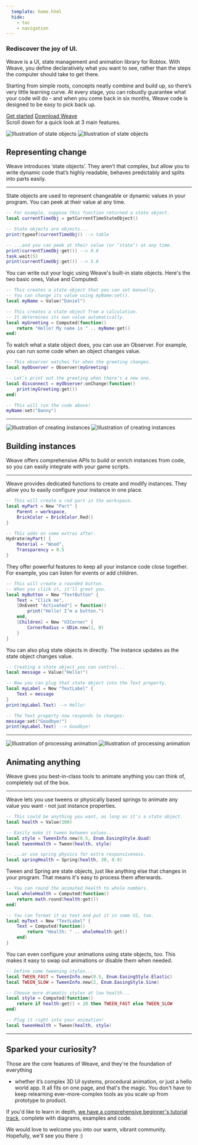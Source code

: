```yaml
---
  template: home.html
  hide:
    - toc
    - navigation
---
```


<div id="weavedoc-home" markdown>
<section id="weavedoc-home-main">
<section id="weavedoc-home-main-inner">
<h1>Rediscover the joy of UI.</h1>
<p>
Weave is a UI, state management and animation library for Roblox. With Weave,
you define declaratively what you want to see, rather than the steps the
computer should take to get there.
</p>
<p>
Starting from simple roots, concepts neatly combine and build up, so there’s
very little learning curve. At every stage, you can robustly guarantee what your
code will do - and when you come back in six months, Weave code is designed to
be easy to pick back up.
</p>
<nav>
<a href="./tutorials">Get started</a>
<a href="https://github.com/andrewtdiz/Weave/releases">Download Weave</a>
</nav>
</section>
</section>

<aside id="weavedoc-home-scroll">
Scroll down for a quick look at 3 main features.
</aside>

<section id="weavedoc-home-belowfold" markdown>

![Illustration of state objects](assets/home/State-Light.svg#only-light)
![Illustration of state objects](assets/home/State-Dark.svg#only-dark)

<h2 class="first">Representing change</h2>

Weave introduces ‘state objects’. They aren’t that complex, but allow you
to write dynamic code that’s highly readable, behaves predictably and splits
into parts easily.

---

State objects are used to represent changeable or dynamic values in your
program. You can peek at their value at any time.

```Lua
-- For example, suppose this function returned a state object.
local currentTimeObj = getCurrentTimeStateObject()

-- State objects are objects...
print(typeof(currentTimeObj)) --> table

-- ...and you can peek at their value (or ‘state’) at any time.
print(currentTimeObj:get()) --> 0.0
task.wait(5)
print(currentTimeObj:get()) --> 5.0
```

You can write out your logic using Weave's built-in state objects.
Here's the two basic ones, Value and Computed:

```Lua
-- This creates a state object that you can set manually.
-- You can change its value using myName:set().
local myName = Value("Daniel")

-- This creates a state object from a calculation.
-- It determines its own value automatically.
local myGreeting = Computed(function()
	return "Hello! My name is " .. myName:get()
end)
```

To watch what a state object does, you can use an Observer.
For example, you can run some code when an object changes value.

```Lua
-- This observer watches for when the greeting changes.
local myObserver = Observer(myGreeting)

-- Let’s print out the greeting when there’s a new one.
local disconnect = myObserver:onChange(function()
	print(myGreeting:get())
end)

-- This will run the code above!
myName:set("Danny")
```

---

![Illustration of creating instances](assets/home/Instances-Light.svg#only-light)
![Illustration of creating instances](assets/home/Instances-Dark.svg#only-dark)

<h2 class="second">Building instances</h2>

Weave offers comprehensive APIs to build or enrich instances from code, so
you can easily integrate with your game scripts.

---

Weave provides dedicated functions to create and modify instances. They allow
you to easily configure your instance in one place.

```Lua
-- This will create a red part in the workspace.
local myPart = New "Part" {
	Parent = workspace,
	BrickColor = BrickColor.Red()
}

-- This adds on some extras after.
Hydrate(myPart) {
	Material = "Wood",
	Transparency = 0.5
}
```

They offer powerful features to keep all your instance code close together. For
example, you can listen for events or add children.

```Lua
-- This will create a rounded button.
-- When you click it, it’ll greet you.
local myButton = New "TextButton" {
	Text = "Click me",
	[OnEvent "Activated"] = function()
		print("Hello! I’m a button.")
	end,
	[Children] = New "UICorner" {
		CornerRadius = UDim.new(1, 0)
	}
}
```

You can also plug state objects in directly. The instance updates as the state
object changes value.

```Lua
-- Creating a state object you can control...
local message = Value("Hello!")

-- Now you can plug that state object into the Text property.
local myLabel = New "TextLabel" {
	Text = message
}
print(myLabel.Text) --> Hello!

-- The Text property now responds to changes:
message:set("Goodbye!")
print(myLabel.Text) --> Goodbye!
```

---

![Illustration of processing animation](assets/home/Animation-Light.svg#only-light)
![Illustration of processing animation](assets/home/Animation-Dark.svg#only-dark)

<h2 class="third">Animating anything</h2>

Weave gives you best-in-class tools to animate anything you can think of,
completely out of the box.

---

Weave lets you use tweens or physically based springs to animate any value you
want - not just instance properties.

```Lua
-- This could be anything you want, as long as it's a state object.
local health = Value(100)

-- Easily make it tween between values...
local style = TweenInfo.new(0.5, Enum.EasingStyle.Quad)
local tweenHealth = Tween(health, style)

-- ...or use spring physics for extra responsiveness.
local springHealth = Spring(health, 30, 0.9)
```

Tween and Spring are state objects, just like anything else that changes in
your program. That means it's easy to process them afterwards.

```Lua
-- You can round the animated health to whole numbers.
local wholeHealth = Computed(function()
	return math.round(health:get())
end)

-- You can format it as text and put it in some UI, too.
local myText = New "TextLabel" {
	Text = Computed(function()
		return "Health: " .. wholeHealth:get()
	end)
}
```

You can even configure your animations using state objects, too. This makes it
easy to swap out animations or disable them when needed.

```Lua
-- Define some tweening styles...
local TWEEN_FAST = TweenInfo.new(0.5, Enum.EasingStyle.Elastic)
local TWEEN_SLOW = TweenInfo.new(2, Enum.EasingStyle.Sine)

-- Choose more dramatic styles at low health...
local style = Computed(function()
	return if health:get() < 20 then TWEEN_FAST else TWEEN_SLOW
end)

-- Plug it right into your animation!
local tweenHealth = Tween(health, style)
```

---

## Sparked your curiosity?

Those are the core features of Weave, and they're the foundation of everything

- whether it’s complex 3D UI systems, procedural animation, or just a hello
  world app. It all fits on one page, and that's the magic. You don't have to keep
  relearning ever-more-complex tools as you scale up from prototype to product.

If you'd like to learn in depth, <a href="./tutorials">we have a comprehensive
beginner's tutorial track</a>, complete with diagrams, examples and code.

We would love to welcome you into our warm, vibrant community. Hopefully, we'll
see you there :)

</section>
</div>
